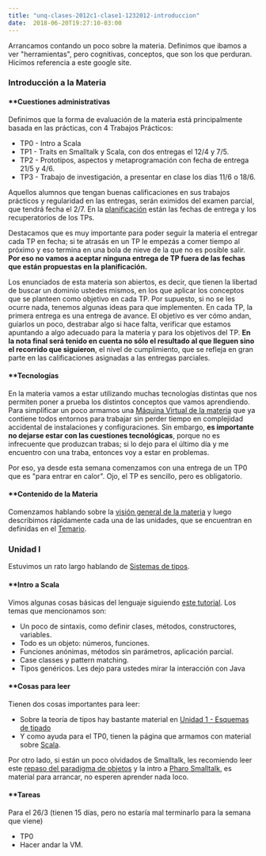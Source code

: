 ```yaml
---
title: "unq-clases-2012c1-clase1-1232012-introduccion"
date:  2018-06-20T19:27:10-03:00
---
```



Arrancamos contando un poco sobre la materia. Definimos que ibamos a ver "herramientas", pero cognitivas, conceptos, que son los que perduran.
Hicimos referencia a este google site. 


### []()Introducción a la Materia

#### **[]()Cuestiones administrativas
Definimos que la forma de evaluación de la materia está principalmente basada en las prácticas, con 4 Trabajos Prácticos:

* TP0 - Intro a Scala
* TP1 - Traits en Smalltalk y Scala, con dos entregas el 12/4 y 7/5.
* TP2 - Prototipos, aspectos y metaprogramación con fecha de entrega 21/5 y 4/6.
* TP3 - Trabajo de investigación, a presentar en clase los días 11/6 o 18/6.

Aquellos alumnos que tengan buenas calificaciones en sus trabajos prácticos y regularidad en las entregas, serán eximidos del examen parcial, que tendrá fecha el 2/7.
En la [planificación](unq-planificacion) están las fechas de entrega y los recuperatorios de los TPs.


Destacamos que es muy importante para poder seguir la materia el entregar cada TP en fecha; si te atrasás en un TP le empezás a comer tiempo al próximo y eso termina en una bola de nieve de la que no es posible salir. **Por eso no vamos a aceptar ninguna entrega de TP fuera de las fechas que están propuestas en la planificación.**



Los enunciados de esta materia son abiertos, es decir, que tienen la libertad de buscar un dominio ustedes mismos, en los que aplicar los conceptos que se planteen como objetivo en cada TP. Por supuesto, si no se les ocurre nada, tenemos algunas ideas para que implementen.
En cada TP, la primera entrega es una entrega de avance. El objetivo es ver cómo andan, guiarlos un poco, destrabar algo si hace falta, verificar que estamos apuntando a algo adecuado para la materia y para los objetivos del TP. 
**En la nota final será tenido en cuenta no sólo el resultado al que lleguen sino el recorrido que siguieron**, el nivel de cumplimiento, que se refleja en gran parte en las calificaciones asignadas a las entregas parciales.
#### **[]()Tecnologías
En la materia vamos a estar utilizando muchas tecnologías distintas que nos permiten poner a prueba los distintos conceptos que vamos aprendiendo.
Para simplificar un poco armamos una [Máquina Virtual de la materia](te-virtualmachine) que ya contiene todos entornos para trabajar sin perder tiempo en complejidad accidental de instalaciones y configuraciones.
Sin embargo, **es importante no dejarse estar con las cuestiones tecnológicas**, porque no es infrecuente que produzcan trabas; si lo dejo para el último día y me encuentro con una traba, entonces voy a estar en problemas.


Por eso, ya desde esta semana comenzamos con una entrega de un TP0 que es "para entrar en calor". Ojo, el TP es sencillo, pero es obligatorio.


#### **[]()Contenido de la Materia
Comenzamos hablando sobre la [visión general de la materia](conceptos-abstracciones-y-conceptos-visin-general-de-la-materia) y luego describimos rápidamente cada una de las unidades, que se encuentran en definidas en el [Temario](temario).

### []()Unidad I

Estuvimos un rato largo hablando de [Sistemas de tipos](conceptos-tipos-binding-sistemas-de-tipos).

#### **[]()Intro a Scala

Vimos algunas cosas básicas del lenguaje siguiendo [este tutorial](te-scala). Los temas que mencionamos son:

* Un poco de sintaxis, como definir clases, métodos, constructores, variables.
* Todo es un objeto: números, funciones.
* Funciones anónimas, métodos sin parámetros, aplicación parcial.
* Case classes y pattern matching.
* Tipos genéricos.
Les dejo para ustedes mirar la interacción con Java
#### **[]()Cosas para leer





Tienen dos cosas importantes para leer:

* Sobre la teoría de tipos hay bastante material en [Unidad 1 - Esquemas de tipado](conceptos-tipos-binding)
* Y como ayuda para el TP0, tienen la página que armamos con material sobre [Scala](te-scala).

Por otro lado, si están un poco olvidados de Smalltalk, les recomiendo leer este [repaso del paradigma de objetos](conceptos-tipos-binding-repaso-objetos--smalltalk) y la intro a [Pharo Smalltalk](te-smalltalk), es material para arrancar, no esperen aprender nada loco.

#### **[]()Tareas
Para el 26/3 (tienen 15 días, pero no estaría mal terminarlo para la semana que viene)

* TP0
* Hacer andar la VM.